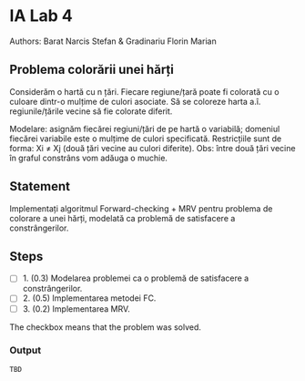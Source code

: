 # IA Lab 4

Authors: Barat Narcis Stefan & Gradinariu Florin Marian

## Problema colorării unei hărți
Considerăm o hartă cu n țări. Fiecare regiune/țară poate fi colorată cu o culoare dintr-o mulțime de culori asociate. Să se coloreze harta a.î. regiunile/țările vecine să fie colorate diferit.

Modelare: asignăm fiecărei regiuni/țări de pe hartă o variabilă; domeniul fiecărei variabile este o mulțime de culori specificată. Restricțiile sunt de forma: Xi ≠ Xj (două țări vecine au culori diferite). Obs: între două țări vecine în graful constrâns vom adăuga o muchie.

## Statement

Implementați algoritmul Forward-checking + MRV pentru problema de colorare a unei hărți, modelată ca problemă de satisfacere a constrângerilor.

## Steps

- &#9744; 1. (0.3) Modelarea problemei ca o problemă de satisfacere a  constrângerilor.
- &#9744; 2. (0.5) Implementarea metodei FC.
- &#9744; 3. (0.2) Implementarea MRV.

The checkbox means that the problem was solved.

### Output
```bash
TBD
```